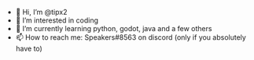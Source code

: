 - 👋 Hi, I’m @tipx2
- 👀 I’m interested in coding
- 🌱 I’m currently learning python, godot, java and a few others
- 📫 How to reach me: Speakers#8563 on discord (only if you absolutely have to)

<!---
tipx2/tipx2 is a ✨ special ✨ repository because its `README.md` (this file) appears on your GitHub profile.
You can click the Preview link to take a look at your changes.
--->
